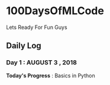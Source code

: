 # 100DaysOfMLCode

  Lets Ready For Fun Guys

## Daily Log

### Day 1 : AUGUST 3 , 2018
 
**Today's Progress** : Basics in Python
 







